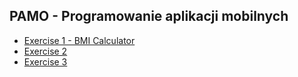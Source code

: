 ## PAMO - Programowanie aplikacji mobilnych
* [Exercise 1 - BMI Calculator](https://github.com/MSochals/PAMO/tree/main/LAB1)
* [Exercise 2](https://github.com/MSochals/PAMO/tree/main/LAB2)
* [Exercise 3](https://github.com/MSochals/PAMO/tree/main/LAB3)